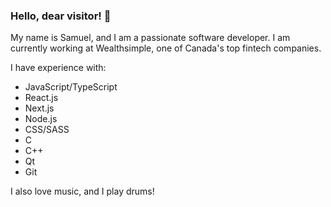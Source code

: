 ### Hello, dear visitor! 👋

My name is Samuel, and I am a passionate software developer. I am currently working at Wealthsimple, one of Canada's top fintech companies.

I have experience with:
- JavaScript/TypeScript
- React.js
- Next.js
- Node.js
- CSS/SASS
- C
- C++
- Qt
- Git

I also love music, and I play drums!
